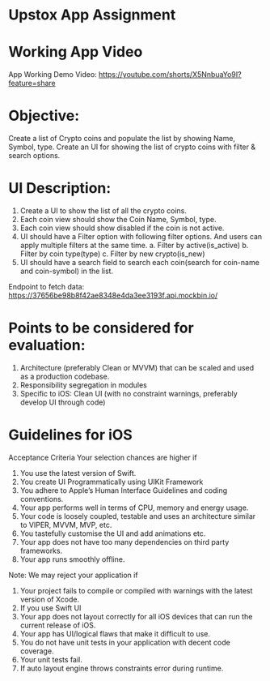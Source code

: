 # Upstox App Assignment

# Working App Video
App Working Demo Video: https://youtube.com/shorts/X5NnbuaYo9I?feature=share

# Objective:
Create a list of Crypto coins and populate the list by showing Name, Symbol, type. Create an UI for showing the list of crypto coins with filter & search options.

# UI Description:
1. Create a UI to show the list of all the crypto coins.
2. Each coin view should show the Coin Name, Symbol, type.
3. Each coin view should show disabled if the coin is not active.
4. UI should have a Filter option with following filter options. And users can apply multiple filters at the same time.
    a. Filter by active(is_active)
    b. Filter by coin type(type)
    c. Filter by new crypto(is_new)
5. UI should have a search field to search each coin(search for coin-name and coin-symbol) in the list.

Endpoint to fetch data:
https://37656be98b8f42ae8348e4da3ee3193f.api.mockbin.io/


# Points to be considered for evaluation:
1. Architecture (preferably Clean or MVVM) that can be scaled and used as a production codebase.
2. Responsibility segregation in modules
3. Specific to iOS: Clean UI (with no constraint warnings, preferably develop UI through code)

# Guidelines for iOS

Acceptance Criteria
Your selection chances are higher if
1. You use the latest version of Swift.
2. You create UI Programmatically using UIKit Framework
3. You adhere to Apple’s Human Interface Guidelines and coding conventions.
4. Your app performs well in terms of CPU, memory and energy usage.
5. Your code is loosely coupled, testable and uses an architecture similar to VIPER, MVVM, MVP, etc.
6. You tastefully customise the UI and add animations etc.
7. Your app does not have too many dependencies on third party frameworks.
8. Your app runs smoothly offline.

Note: We may reject your application if
1. Your project fails to compile or compiled with warnings with the latest version of Xcode.
2. If you use Swift UI
3. Your app does not layout correctly for all iOS devices that can run the current release of iOS.
4. Your app has UI/logical flaws that make it difficult to use.
5. You do not have unit tests in your application with decent code coverage.
6. Your unit tests fail.
7. If auto layout engine throws constraints error during runtime.